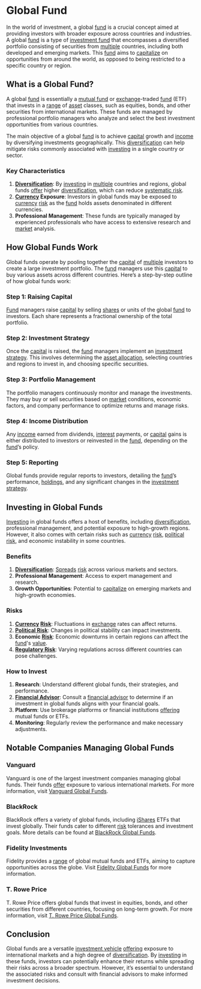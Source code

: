 # Global Fund

In the world of investment, a global [fund](../f/fund.md) is a crucial concept aimed at providing investors with broader exposure across countries and industries. A global [fund](../f/fund.md) is a type of [investment fund](../i/investment_fund.md) that encompasses a diversified portfolio consisting of securities from [multiple](../m/multiple.md) countries, including both developed and emerging markets. This [fund](../f/fund.md) aims to [capitalize](../c/capitalize.md) on opportunities from around the world, as opposed to being restricted to a specific country or region.

## What is a Global Fund?

A global [fund](../f/fund.md) is essentially a [mutual fund](../m/mutual_fund.md) or [exchange](../e/exchange.md)-traded [fund](../f/fund.md) (ETF) that invests in a [range](../r/range.md) of [asset](../a/asset.md) classes, such as equities, bonds, and other securities from international markets. These funds are managed by professional portfolio managers who analyze and select the best investment opportunities from various countries.

The main objective of a global [fund](../f/fund.md) is to achieve [capital](../c/capital.md) growth and [income](../i/income.md) by diversifying investments geographically. This [diversification](../d/diversification.md) can help mitigate risks commonly associated with [investing](../i/investing.md) in a single country or sector.

### Key Characteristics
1. **[Diversification](../d/diversification.md)**: By [investing](../i/investing.md) in [multiple](../m/multiple.md) countries and regions, global funds [offer](../o/offer.md) higher [diversification](../d/diversification.md), which can reduce [systematic risk](../s/systematic_risk.md).
2. **[Currency](../c/currency.md) Exposure**: Investors in global funds may be exposed to [currency](../c/currency.md) [risk](../r/risk.md) as the [fund](../f/fund.md) holds assets denominated in different currencies.
3. **Professional Management**: These funds are typically managed by experienced professionals who have access to extensive research and [market](../m/market.md) analysis.

## How Global Funds Work

Global funds operate by pooling together the [capital](../c/capital.md) of [multiple](../m/multiple.md) investors to create a large investment portfolio. The [fund](../f/fund.md) managers use this [capital](../c/capital.md) to buy various assets across different countries. Here’s a step-by-step outline of how global funds work:

### Step 1: Raising Capital
[Fund](../f/fund.md) managers raise [capital](../c/capital.md) by selling [shares](../s/shares.md) or units of the global [fund](../f/fund.md) to investors. Each share represents a fractional ownership of the total portfolio.

### Step 2: Investment Strategy
Once the [capital](../c/capital.md) is raised, the [fund](../f/fund.md) managers implement an [investment strategy](../i/investment_strategy.md). This involves determining the [asset allocation](../a/asset_allocation.md), selecting countries and regions to invest in, and choosing specific securities.

### Step 3: Portfolio Management
The portfolio managers continuously monitor and manage the investments. They may buy or sell securities based on [market](../m/market.md) conditions, economic factors, and company performance to optimize returns and manage risks.

### Step 4: Income Distribution
Any [income](../i/income.md) earned from dividends, [interest](../i/interest.md) payments, or [capital](../c/capital.md) gains is either distributed to investors or reinvested in the [fund](../f/fund.md), depending on the [fund](../f/fund.md)’s policy.

### Step 5: Reporting
Global funds provide regular reports to investors, detailing the [fund](../f/fund.md)’s performance, [holdings](../h/holdings.md), and any significant changes in the [investment strategy](../i/investment_strategy.md).

## Investing in Global Funds

[Investing](../i/investing.md) in global funds offers a host of benefits, including [diversification](../d/diversification.md), professional management, and potential exposure to high-growth regions. However, it also comes with certain risks such as [currency](../c/currency.md) [risk](../r/risk.md), [political risk](../p/political_risk.md), and economic instability in some countries.

### Benefits
1. **[Diversification](../d/diversification.md)**: [Spreads](../s/spreads.md) [risk](../r/risk.md) across various markets and sectors.
2. **Professional Management**: Access to expert management and research.
3. **Growth Opportunities**: Potential to [capitalize](../c/capitalize.md) on emerging markets and high-growth economies.

### Risks
1. **[Currency](../c/currency.md) [Risk](../r/risk.md)**: Fluctuations in [exchange](../e/exchange.md) rates can affect returns.
2. **[Political Risk](../p/political_risk.md)**: Changes in political stability can impact investments.
3. **Economic [Risk](../r/risk.md)**: Economic downturns in certain regions can affect the [fund](../f/fund.md)'s [value](../v/value.md).
4. **[Regulatory Risk](../r/regulatory_risk.md)**: Varying regulations across different countries can pose challenges.

### How to Invest
1. **Research**: Understand different global funds, their strategies, and performance.
2. **[Financial Advisor](../f/financial_advisor.md)**: Consult a [financial advisor](../f/financial_advisor.md) to determine if an investment in global funds aligns with your financial goals.
3. **Platform**: Use brokerage platforms or financial institutions [offering](../o/offering.md) mutual funds or ETFs.
4. **Monitoring**: Regularly review the performance and make necessary adjustments.

## Notable Companies Managing Global Funds

### Vanguard
Vanguard is one of the largest investment companies managing global funds. Their funds [offer](../o/offer.md) exposure to various international markets. For more information, visit [Vanguard Global Funds](https://www.vanguard.com).

### BlackRock
BlackRock offers a variety of global funds, including [iShares](../i/ishares.md) ETFs that invest globally. Their funds cater to different [risk](../r/risk.md) tolerances and investment goals. More details can be found at [BlackRock Global Funds](https://www.blackrock.com).

### Fidelity Investments
Fidelity provides a [range](../r/range.md) of global mutual funds and ETFs, aiming to capture opportunities across the globe. Visit [Fidelity Global Funds](https://www.fidelity.com) for more information.

### T. Rowe Price
T. Rowe Price offers global funds that invest in equities, bonds, and other securities from different countries, focusing on long-term growth. For more information, visit [T. Rowe Price Global Funds](https://www.troweprice.com).

## Conclusion

Global funds are a versatile [investment vehicle](../i/investment_vehicle.md) [offering](../o/offering.md) exposure to international markets and a high degree of [diversification](../d/diversification.md). By [investing](../i/investing.md) in these funds, investors can potentially enhance their returns while spreading their risks across a broader spectrum. However, it’s essential to understand the associated risks and consult with financial advisors to make informed investment decisions.